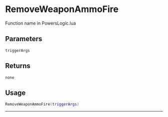 # RemoveWeaponAmmoFire
Function name in PowersLogic.lua
## Parameters
`triggerArgs`
## Returns
`none`
## Usage
```lua
RemoveWeaponAmmoFire(triggerArgs)
```
---
